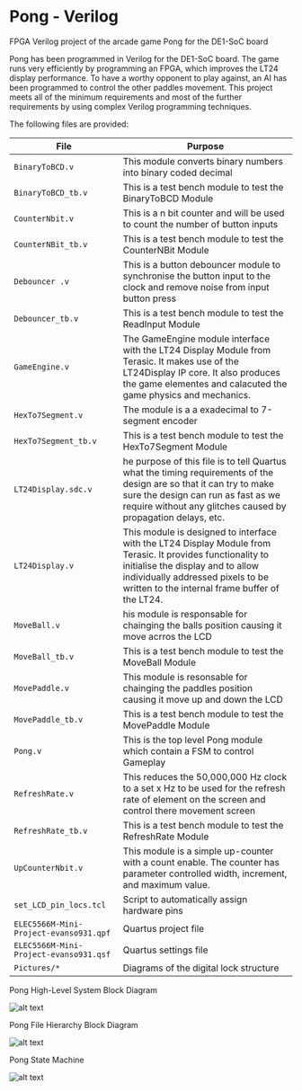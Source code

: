 # Pong - Verilog

FPGA Verilog project of the arcade game Pong for the DE1-SoC board

Pong has been programmed in Verilog for the DE1-SoC board. The game runs very efficiently by programming an FPGA, which improves the LT24 display performance. To have a worthy opponent to play against, an AI has been programmed to control the other paddles movement. This project meets all of the minimum requirements and most of the further requirements by using complex Verilog programming techniques. 

The following files are provided:

| File | Purpose |
| ---  | --- |
| `BinaryToBCD.v` | This module converts binary numbers into binary coded decimal |
| `BinaryToBCD_tb.v` | This is a test bench module to test the BinaryToBCD Module   |
| `CounterNbit.v` | This is a n bit counter and will be used to count the number of button inputs |
| `CounterNBit_tb.v` | This is a test bench module to test the CounterNBit Module   |
| `Debouncer .v` | This is a button debouncer module to synchronise the button input to the clock and remove noise from input button press |
| `Debouncer_tb.v` | This is a test bench module to test the ReadInput Module  |
| `GameEngine.v` | The GameEngine module interface with the LT24 Display Module from Terasic. It makes use of the LT24Display IP core. It also produces the game elementes and calacuted the game physics and mechanics. |
| `HexTo7Segment.v` | The module is a a exadecimal to 7-segment encoder |
| `HexTo7Segment_tb.v` | This is a test bench module to test the HexTo7Segment Module  |
| `LT24Display.sdc.v` | he purpose of this file is to tell Quartus what the timing requirements of the design are so that it can try to make sure the design can run as fast as we require without any glitches caused by propagation delays, etc.  |
| `LT24Display.v` | This module is designed to interface with the LT24 Display Module from Terasic. It provides functionality to initialise the display and to allow individually addressed pixels to be written to the internal frame buffer of the LT24.|
| `MoveBall.v` | his module is responsable for chainging the balls position causing it move acrros the LCD |
| `MoveBall_tb.v` | This is a test bench module to test the MoveBall Module  |
| `MovePaddle.v` | This module is resonsable for chainging the paddles position causing it move up and down the LCD |
| `MovePaddle_tb.v` | This is a test bench module to test the MovePaddle Module |
| `Pong.v` | This is the top level Pong module which contain a FSM to control Gameplay  |
| `RefreshRate.v` | This reduces the 50,000,000 Hz clock to a set x Hz to be used for the refresh rate of element on the screen and control there movement screen  |
| `RefreshRate_tb.v` | This is a test bench module to test the RefreshRate Module   |
| `UpCounterNbit.v` | This module is a simple up-counter with a count enable. The counter has parameter controlled width, increment, and maximum value.|
| `set_LCD_pin_locs.tcl` | Script to automatically assign hardware pins |
| `ELEC5566M-Mini-Project-evanso931.qpf` | Quartus project file |
| `ELEC5566M-Mini-Project-evanso931.qsf` | Quartus settings file |
| `Pictures/*`             | Diagrams of the digital lock structure |


Pong High-Level System Block Diagram

![alt text](https://github.com/leeds-embedded-systems/ELEC5566M-Mini-Project-evanso931/blob/main/Pictures/Pong%20FPGA%20High-Level%20System%20Diagram.png?raw=true)

Pong File Hierarchy Block Diagram

![alt text](https://github.com/leeds-embedded-systems/ELEC5566M-Mini-Project-evanso931/blob/main/Pictures/Pong%20File%20Hierarchy.png?raw=true)

Pong State Machine

![alt text](https://github.com/leeds-embedded-systems/ELEC5566M-Mini-Project-evanso931/blob/main/Pictures/Pong%20Finite%20State%20Machine.png?raw=true)
